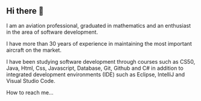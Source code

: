 ## Hi there 👋

I am an aviation professional, graduated in mathematics and an enthusiast in the area of ​​software development.

I have more than 30 years of experience in maintaining the most important aircraft on the market. 



I have been studying software development through courses such as CS50, Java, Html, Css, Javascript, Database, Git, Github and C# in addition to integrated development environments  (IDE) such as Eclipse, IntelliJ and Visual Studio Code.



How to reach me... 

<!--
**PauloMartinsJPM/PauloMartinsJPM** is a ✨ _special_ ✨ repository because its `README.md` (this file) appears on your GitHub profile.

Here are some ideas to get you started:

- 🔭  I am an aviation professional, graduated in mathematics and an enthusiast in the area of ​​software development.
       I have more than 30 years of experience in maintaining the most important aircraft on the market.
- 🌱  I have been studying software development through courses such as CS50, Java, Html, Css, Javascript, Database, Git, Github and C# in addition to integrated development environments 
       (IDE) such as Eclipse, IntelliJ and Visual Studio Code.
- 👯 I’m looking to c
- 🤔 I’m looking for help with ...
- 💬 Ask me about ...
- 📫 How to reach me: ...
- 😄 Pronouns: ...
- ⚡ Fun fact: ...
-->


